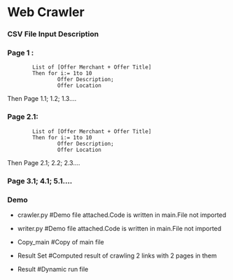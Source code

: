 # Web Crawler
### CSV File Input Description
### Page 1 :
			List of [Offer Merchant + Offer Title]
			Then for i:= 1to 10
					Offer Description;
					Offer Location
Then Page 1.1;  1.2;  1.3....

### Page 2.1:
			List of [Offer Merchant + Offer Title]
			Then for i:= 1to 10
					Offer Description;
					Offer Location
Then Page 2.1;  2.2;  2.3....

### Page 3.1;  4.1;  5.1....

### Demo

- crawler.py #Demo file attached.Code is written in main.File not imported

- writer.py  #Demo file attached.Code is written in main.File not imported

- Copy_main  #Copy of main file

- Result Set #Computed result of crawling 2 links with 2 pages in them

- Result     #Dynamic run file
